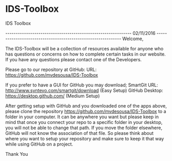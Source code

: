 # IDS-Toolbox
IDS Toolbox

------------------------------------------------------------- 02/11/2016 -------------------------------------------------------------
Welcome,

The IDS-Toolbox will be a collection of resources available for anyone who has questions or concerns on how to complete certain tasks in our website. If you have any questions please contact one of the Developers.


Please go to our repository at GitHub:
	URL: https://github.com/mvdesousa/IDS-Toolbox
	

If you prefer to have a GUI for GitHub you may download;
	SmartGit URL: 		http://www.syntevo.com/smartgit/download	(Easy Setup)
	GitHub Desktop: 	https://desktop.github.com/					(Medium Setup)
	
After getting setup with GitHub and you downloaded one of the apps above, please clone the repository https://github.com/mvdesousa/IDS-Toolbox to a folder in your computer. It can be anywhere you want but please keep in mind that once you connect your repo to a specific folder in your desktop, you will not be able to change that path. If you move the folder elsewhere, GitHub will not know the association of that file. So please think about where you want to setup your repository and make sure to keep it that way while using GitHub on a project.

Thank You
